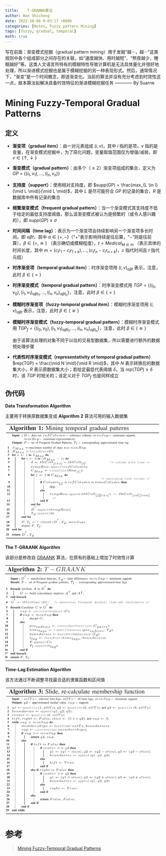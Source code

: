 ```yaml
---
title:    T-GRANNK算法
author: Wan Shicheng
date: 2022-10-06 0:03:17 +0800
categories: [Notes, Fuzzy pattern Mining]
tags: [fuzzy, gradual, temporal]
math: true
---
```


写在前面：渐变模式挖掘（gradual pattern mining）用于发掘“越···，越···”这类规则中各个组成部分之间存在的关联，如“速度越快、用时越短”、“熬夜越少，睡眠越好”等。这类人文语言所特有的模糊特性导致计算机是无法具体量化并很好地处理，所以渐进模式挖掘也是属于模糊挖掘的另一种表现形式。然后，通常情况下，“渐变”是一个时间概念，即逐渐变化。当前的算法并没有充分考虑到时效性这一点，故本算法拟解决具备时效特征的渐进模糊挖掘任务 		———— By Suarne



# Mining Fuzzy-Temporal Gradual Patterns

## 定义

+ **渐变项（gradual item）**：由一对元素组成 $(i, v)$，其中 $i$ 指的是项，$v$ 指的是变量，在渐变模式挖掘中，为了简化问题，变量取值范围仅为增强/减弱，即 $v \in \{\uparrow, \downarrow\}$

+ **渐变模式（gradual pattern）**：由多个（$\ge 2$）渐变项组成的集合，定义为 $GP$ = $\{(i_1, v_1), \ldots, (i_n, v_n)\}$

+ **支持度（support）**：使用相对支持度，即 $supp(GP) = \frac{max_{L \in l}(\mid L \mid)}{\mid L \mid}$，其中 $L$ 是尽可能符合 $GP$ 的记录的集合，$R$ 是数据库中所有记录的集合

+ **频繁渐变模式（frequent gradual pattern）**：当一个渐变模式其支持度不低于给定的最低支持度阈值，那么该渐变模式被认为是频繁的（或令人感兴趣的），即 $supp(GP) \ge \sigma$

+ **时间间隔（time lag）**：表示为一个渐变项会持续影响另一个渐变项多长时间，即 $\alpha \beta t$，其中 $\alpha \in \{+,-\}$（“$+$”表示影响持续是往后算，“$-$”则是往前算），$\beta \in \{=, \cong\}$ （表示确切或模糊程度），$t=Medical_{M \in m}$ （表示具体的时间长度，其中 $m = (c_i r_1 - c_i r_{1+k}), \ldots, (c_i r_n - c_i r_{n+k})$，$c$ 指代时间且 $t$ 指代元组）

+ **时序渐变项（temporal gradual item）**：时序渐变项用 $(i, v)_{\alpha \beta t}$ 表示，注意，此时 $\beta \in \{=\}$

+ **时序渐变模式（temporal gradual pattern）**：时序渐变模式用 $TGP = \{(i_0, v_0), (i_1, v_1)_{\alpha \beta t_1}, \ldots, (i_n, v_n)_{\alpha \beta t_n}\}$，注意，此时 $\beta \in \{=\}$

+ **模糊时序渐变项（fuzzy-temporal gradual item）**：模糊时序渐变项用 $(i, v)_{\alpha \beta t}$ 表示，注意，此时 $\beta \in \{\cong\}$

+ **模糊时序渐变模式（fuzzy-temporal gradual pattern）**：模糊时序渐变模式用 $TGP_{f} = \{(i_0, v_0), (i_1, v_1)_{\alpha \beta t_1}, \ldots, (i_n, v_n)_{\alpha \beta t_n}\}$，注意，此时 $\beta \in \{\cong\}$

  由于该算法处理的对象不同于以往的交易型数据集，所以需要进行额外的数据预处理步骤

+ **代表性时序渐变模式（representativity of temporal gradual pattern）** $rep(TGP) = \frac{\mid N \mid}{\mid R \mid}$，其中 $N$ 表示转换后的数据集大小，$R$ 表示原数据集大小；若给定最低代表阈值 $\delta$，当 $rep(TGP) \ge \delta$ 时，该 $TGP$ 时相关的；该定义对于 $TGP_f$ 也是同样成立

## 伪代码

**Data Transformation Algorithm**

主要用于转换原数据集变成 **Algorithm 2** 算法可用的输入数据集

![Algorithm 1](/assets/img/algorithm/T-GRANNK算法/algorithm_1.png)

**The T-GRAANK Algorithm**

该部分是修改自 [GRAANK]() 算法，在原有的基础上增加了时效性计算

![Algorithm 2](/assets/img/algorithm/T-GRANNK算法/algorithm_2.png)

**Time-Lag Estimation Algorithm**

该方法通过不断调整寻找最合适的隶属函数和区间值

![Algorithm 3](/assets/img/algorithm/T-GRANNK算法/algorithm_3.png)

# 参考

> [Mining Fuzzy-Temporal Gradual Patterns](https://ieeexplore.ieee.org/document/8858883/#:~:text=Mining%20Fuzzy-Temporal%20Gradual%20Patterns%20Abstract%3A%20Gradual%20patterns%20allow,current%20methods%20do%20not%20take%20this%20into%20account.)



